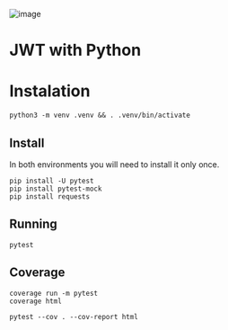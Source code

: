 ![image](https://user-images.githubusercontent.com/1257048/222756014-73f879fc-e806-4a17-a448-f8c6eae54b72.png)

# JWT with Python

# Instalation

    python3 -m venv .venv && . .venv/bin/activate

## Install

In both environments you will need to install it only once.

    pip install -U pytest
    pip install pytest-mock
    pip install requests

## Running

    pytest


## Coverage

    coverage run -m pytest
    coverage html

    pytest --cov . --cov-report html
